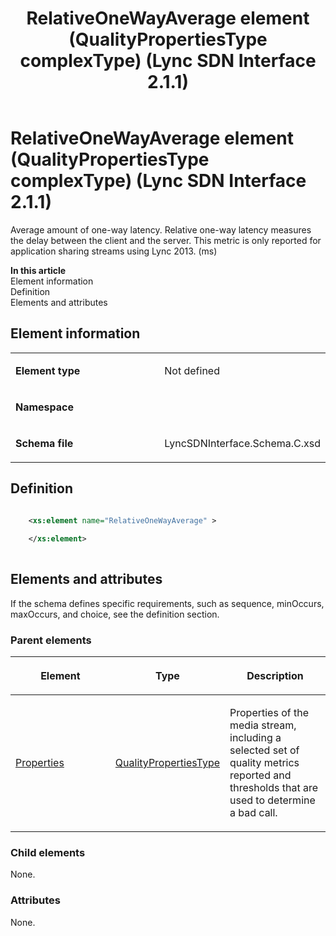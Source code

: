 ﻿---
title: RelativeOneWayAverage element (QualityPropertiesType complexType) (Lync SDN Interface 2.1.1)
TOCTitle: RelativeOneWayAverage element
ms:assetid: 5998760f-0525-ab66-5143-a9626a01341a
ms:mtpsurl: https://msdn.microsoft.com/en-us/library/Dn912803(v=office.15)
ms:contentKeyID: 64126972
ms.date: 02/16/2015
mtps_version: v=office.15
dev_langs:
- xml
---

# RelativeOneWayAverage element (QualityPropertiesType complexType) (Lync SDN Interface 2.1.1)

Average amount of one-way latency. Relative one-way latency measures the delay between the client and the server. This metric is only reported for application sharing streams using Lync 2013. (ms)


**In this article**  
Element information  
Definition  
Elements and attributes  

## Element information

<table>
<colgroup>
<col style="width: 50%" />
<col style="width: 50%" />
</colgroup>
<tbody>
<tr class="odd">
<td><p><strong>Element type</strong></p></td>
<td><p>Not defined</p></td>
</tr>
<tr class="even">
<td><p><strong>Namespace</strong></p></td>
<td><p></p></td>
</tr>
<tr class="odd">
<td><p><strong>Schema file</strong></p></td>
<td><p>LyncSDNInterface.Schema.C.xsd</p></td>
</tr>
</tbody>
</table>


## Definition

```xml

    <xs:element name="RelativeOneWayAverage" >
    
    </xs:element>
  
```

## Elements and attributes

If the schema defines specific requirements, such as sequence, minOccurs, maxOccurs, and choice, see the definition section.

### Parent elements

<table>
<colgroup>
<col style="width: 33%" />
<col style="width: 33%" />
<col style="width: 33%" />
</colgroup>
<thead>
<tr class="header">
<th><p>Element</p></th>
<th><p>Type</p></th>
<th><p>Description</p></th>
</tr>
</thead>
<tbody>
<tr class="odd">
<td><p><a href="properties-element-qualitytype-complextype-lync-sdn-interface-2-1-1.md">Properties</a></p></td>
<td><p><a href="qualitypropertiestype-complextype-lync-sdn-interface-2-1-1.md">QualityPropertiesType</a></p></td>
<td><p>Properties of the media stream, including a selected set of quality metrics reported and thresholds that are used to determine a bad call.</p></td>
</tr>
</tbody>
</table>


### Child elements

None.

### Attributes

None.

